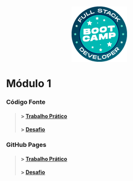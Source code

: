 <p align="center">
  <img src="../Imagens/bootcamp-logo.png" alt="Logo Bootcamp"/>
</p>

# Módulo 1

  ### Código Fonte
  > #### > [Trabalho Prático](./Trabalho-Pratico-1)
  > #### > [Desafio](./Desafio-1)
  
  ### GitHub Pages
  > #### > [Trabalho Prático](https://jose-isaac.github.io/generator-rgb/)
  > #### > [Desafio]()
